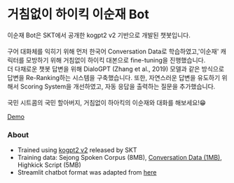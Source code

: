 # 거침없이 하이킥 이순재 Bot

이순재 Bot은 SKT에서 공개한 kogpt2 v2 기반으로 개발된 챗봇입니다.<br><br>
구어 대화체를 익히기 위해 먼저 한국어 Conversation Data로 학습하였고,'이순재' 캐릭터를 모방하기 위해 거침없이 하이킥 대본으로 fine-tuning을 진행했습니다.<br>
더 다채로운 챗봇 답변을 위해 DialoGPT (Zhang et al., 2019) 모델과 같은 방식으로 답변을 Re-Ranking하는 시스템을 구축했습니다. 
또한, 자연스러운 답변을 유도하기 위해서 Scoring System을 개선하였고, 자동 응답을 출력하는 질문을 추가했습니다. <br><br>
국민 시트콤의 국민 할아버지, 거침없이 하아킥의 이순재와 대화를 해보세요!😁

[Demo](https://share.streamlit.io/sybock/chatbot_streamlit_v2/main/main.py)

### About
- Trained using [kogpt2 v2](https://github.com/SKT-AI/KoGPT2) released by SKT
- Training data: Sejong Spoken Corpus (8MB), [Conversation Data (1MB)](https://github.com/haven-jeon/KoGPT2-chatbot), Highkick Script (5MB)
- Streamlit chatbot format was adapted from [here](https://github.com/bigjoedata/jekyllhydebot)
